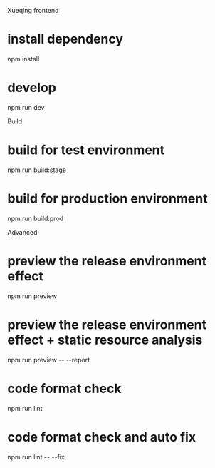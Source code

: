 Xueqing frontend

# install dependency
npm install

# develop
npm run dev

Build
# build for test environment
npm run build:stage

# build for production environment
npm run build:prod


Advanced
# preview the release environment effect
npm run preview

# preview the release environment effect + static resource analysis
npm run preview -- --report

# code format check
npm run lint

# code format check and auto fix
npm run lint -- --fix


